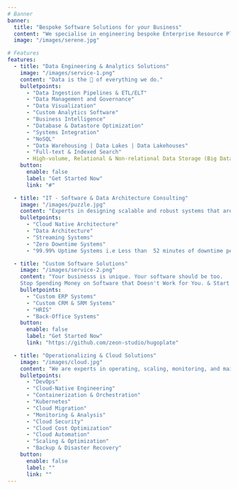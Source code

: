 ```yaml
---
# Banner
banner:
  title: "Bespoke Software Solutions for your Business"
  content: "We specialise in engineering bespoke Enterprise Resource Planning (ERP) systems and robust Data solutions that transform complex operations into streamlined, efficient, and intelligent processes. Our mission is to build the technological and financial backbone that empowers our clients to achieve sustainable growth, compliance, and a significant competitive advantage."
  image: "/images/serene.jpg"

# Features
features:
  - title: "Data Engineering & Analytics Solutions"
    image: "/images/service-1.png"
    content: "Data is the 🖤 of everything we do."
    bulletpoints:
      - "Data Ingestion Pipelines & ETL/ELT"
      - "Data Management and Governance"
      - "Data Visualization"
      - "Custom Analytics Software"
      - "Business Intelligence"
      - "Database & Datastore Optimization"
      - "Systems Integration"
      - "NoSQL"
      - "Data Warehousing | Data Lakes | Data Lakehouses"
      - "Full-text & Indexed Search"
      - High-volume, Relational & Non-relational Data Storage (Big Data)
    button:
      enable: false
      label: "Get Started Now"
      link: "#"

  - title: "IT - Software & Data Architecture Consulting"
    image: "/images/puzzle.jpg"
    content: "Experts in designing scalable and robust systems that are cloud native. We can help your team build the right architecture for your business today and tomorrow. Let _Systems are Down_ be a thing of the past."
    bulletpoints:
      - "Cloud Native Architecture"
      - "Data Architecture"
      - "Streaming Systems"
      - "Zero Downtime Systems"
      - "99.99% Uptime Systems i.e Less than  52 minutes of downtime per year"

  - title: "Custom Software Solutions"
    image: "/images/service-2.png"
    content: "Your businesss is unique. Your software should be too.
    Stop Spending Money on Software that Doesn't Work for You. & Start Investing in Software that Works for You."
    bulletpoints:
      - "Custom ERP Systems"
      - "Custom CRM & SRM Systems"
      - "HRIS"
      - "Back-Office Systems"
    button:
      enable: false
      label: "Get Started Now"
      link: "https://github.com/zeon-studio/hugoplate"

  - title: "Operationalizing & Cloud Solutions"
    image: "/images/cloud.jpg"
    content: "We are experts in operating, scaling, monitoring, and maintaining cloud-first and on-prem systems."
    bulletpoints:
      - "DevOps"
      - "Cloud-Native Engineering"
      - "Containerization & Orchestration"
      - "Kubernetes"
      - "Cloud Migration"
      - "Monitoring & Analysis"
      - "Cloud Security"
      - "Cloud Cost Optimization"
      - "Cloud Automation"
      - "Scaling & Optimization"
      - "Backup & Disaster Recovery"
    button:
      enable: false
      label: ""
      link: ""
---
```

